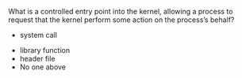 What is a controlled entry point into the kernel, allowing a process to request that the kernel perform some action on the process’s behalf?
+ system call
* library function
* header file
* No one above
